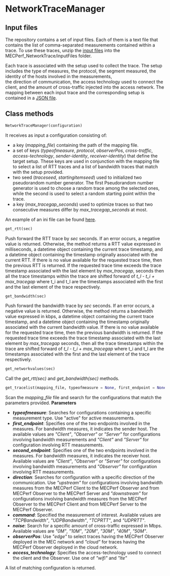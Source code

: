 
# NetworkTraceManager


## Input files
The repository contains a set of input files. Each of them is a text file that contains the list of comma-separated measurements contained within a trace. To use these traces, unzip the [input files](https://github.com/ChiaraCaiazza/MECPerf_NetworkTrace/blob/master/inputFiles/active.tar.xz)  into the MECPerf_NetworkTrace/inputFiles folder.

Each trace is associated with the setup used to collect the trace. The setup includes the type of measures, the protocol, the segment measured, the identity of the hosts involved in the measurements,  
the direction of communication, the access technology used to connect the client, and the amount of cross-traffic injected into the access network. The mapping between each input trace and the corresponding setup is contained in a [JSON file](https://github.com/ChiaraCaiazza/MECPerf_NetworkTrace/tree/master/inputFiles/mapping.json).

## Class methods

```python
NetworkTraceManager(configuration)
```

It receives as input a configuration consisting of:

- a key (*mapping_file*) containing the path of the mapping file.
- a set of keys (*typeofmeasure*, *protocol*, *observerPos*, *cross-traffic*, *access-technology*, *sender-identity*, *receiver-identity*) that define the target setup. These keys are used in conjunction with the mapping file to select a list of RTT traces and a list of bandwidth traces that match with the setup provided.
- two seed (*traceseed*, *startingitemseed*) used to initialized two pseudorandom number generator. The first Pseudorandom number generator is used to choose a random trace among the selected ones, while the second is used to select a random starting point within the trace.
- a key (*max_tracegap_seconds*) used to optimize traces so that two consecutive measures differ by *max_tracegap_seconds* at most.

An example of an ini file can be found [here](https://github.com/ChiaraCaiazza/MECPerf_NetworkTrace/blob/master/conf.ini).

```python
get_rtt(sec)
```

Push forward the RTT trace by *sec* seconds. If an error occurs, a negative value is returned. Otherwise, the method returns a RTT value expressed in milliseconds, a datetime object containing the current trace timestamp, and a datetime object containing the timestamp originally associated with the current RTT. If there is no value available for the requested trace time, then the previous RTT is returned. If the requested trace time exceeds the trace timestamp associated with the last element by *max_tracegap*, seconds then all the trace timestamps within the trace are shifted forward of *t_l - t_i + max_tracegap* where t_i and t_l are the timestamps associated with the first and the last element of the trace respectively.

```python  
get_bandwidth(sec)
```

Push forward the bandwidth trace by *sec* seconds. If an error occurs, a negative value is returned. Otherwise, the method returns a bandwidth value expressed in kbps, a datetime object containing the current trace timestamp, and a datetime object containing the timestamp originally associated with the current bandwidth value. If there is no value available for the requested trace time, then the previous bandwidth is returned. If the requested trace time exceeds the trace timestamp associated with the last element by *max_tracegap* seconds, then all the trace timestamps within the trace are shifted forward of *t_l - t_i + max_tracegap* where t_i and t_l are the timestamps associated with the first and the last element of the trace respectively.

```python
get_networkvalues(sec)
```

Call the *get_rtt(sec)* and *get_bandwidth(sec)* methods. 

```python
get_tracelist(mapping_file, typeofmeasure = None, first_endpoint = None, second_endpoint = None, direction = None, command = None, noise = None, observerPos = None, access_technology = None) 
```

Scan the *mapping_file* file and search for the configurations that match the parameters provided. 
**Parameters**

- ***typeofmeasure***: Searches for configurations containing a specific measurement type. Use "active" for active measurements.
- ***first_endpoint***: Specifies one of the two endpoints involved in the measures. For bandwidth measures, it indicates the sender host. The available values are *"Client"*, *"Observer"* or *"Server"* for configurations involving bandwidth measurements and *"Client"* and *"Server"* for configuration involving RTT measurements.
- ***second_endpoint***: Specifies one of the two endpoints involved in the measures. For bandwidth measures, it indicates the receiver host. Available values are *"Client"*, *"Observer"* or *"Server"* for configurations involving bandwidth measurements and *"Observer"* for configuration involving RTT measurements.
-  ***direction***: Searches for configuration with a specific direction of the communication. Use *"upstream"* for configurations involving bandwidth measures from the MECPerf Client to the MECPerf Observer and from MECPerf Observer to the MECPerf Server and *"downstream"* for configurations involving bandwidth measures from the MECPerf Observer to the MECPerf Client and from MECPerf Server to the MECPerf Observer.
- ***command***: Specified the measurement of interest. Available values are *"TCPBandwidth"*, *"UDPBandwidth"*, *"TCPRTT"*, and *"UDPRTT"*.
- ***noise***: Search for a specific amount of cross-traffic expressed in Mbps. Available values are *"0M"*, *"10M"*, *"20M"*, *"30M"*, *"40M"*, *"50M"*. 
- ***observerPos***: Use *"edge"* to select traces having the MECPerf Observer deployed in the MEC network and  *"cloud"* for traces having the MECPerf Observer deployed in the cloud network.
- ***access_technology***: Specifies the access-technology used to connect the client and the Observer. Use one of *"wifi"* and *"lte"*

A list of matching configuration is returned.
